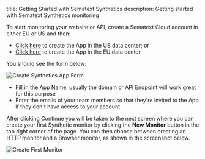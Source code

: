 title: Getting Started with Sematext Synthetics
description: Getting started with Sematext Synthetics monitoring

To start monitoring your website or API, create a Sematext Cloud account in either EU or US and then:

 * [Click here](https://apps.sematext.com/ui/synthetics-create/app/Synthetics) to create the App in the US data center; or
 * [Click here](https://apps.eu.sematext.com/ui/synthetics-create/app/Synthetics) to create the App in the EU data center

You should see the form below:

<img
  class="content-modal-image"
  alt="Create Synthetics App Form"
  src="../../images/synthetics/create-app.png"
  title="Create Synthetics App Form"
/>


 * Fill in the App Name, usually the domain or API Endpoint will work great for this purpose
 * Enter the emails of your team members so that they're invited to the App if they don't have access to your account

After clicking Continue you will be taken to the next screen where you can create your first Synthetic monitor by clicking the **New Monitor** button in the top right corner of the page. You can then choose between creating an HTTP monitor and a Browser monitor, as shown in the screenshot below.

<img
  class="content-modal-image"
  alt="Create First Monitor"
  src="../../images/synthetics/create-first-monitor.png"
  title="Create First Monitor"
/>